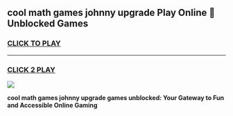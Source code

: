 
## cool math games johnny upgrade Play Online 👋 Unblocked Games
<h3>
<a href="https://news.freeplayer.one?title=cool_math_games_johnny_upgrade&ref=17CMG">CLICK TO PLAY</a></h3>
<hr>

<h3>
<a href="https://news.freeplayer.one?title=cool_math_games_johnny_upgrade&ref=17CMG">CLICK 2 PLAY</a>
  
</h3>

<a href="https://news.freeplayer.one?title=cool_math_games_johnny_upgrade&ref=17CMG/"><img src="https://clearcache.store/games.png"></a>


**cool math games johnny upgrade games unblocked: Your Gateway to Fun and Accessible Online Gaming**
